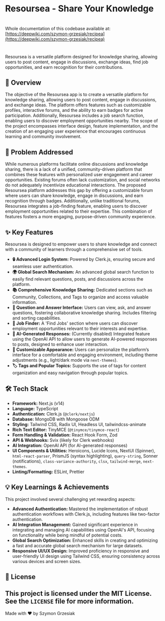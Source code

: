 # Resoursea - Share Your Knowledge

#
Whole documentation of this codebase available at: [https://deepwiki.com/szymon-grzesiak/recipea](https://deepwiki.com/szymon-grzesiak/recipea)
#

Resoursea is a versatile platform designed for knowledge sharing, allowing users to post content, engage in discussions, exchange ideas, find job opportunities, and earn recognition for their contributions.

## 🚀 Overview

The objective of the Resoursea app is to create a versatile platform for knowledge sharing, allowing users to post content, engage in discussions, and exchange ideas. The platform offers features such as customizable profiles, interactive forums, and the ability to earn badges for active participation. Additionally, Resoursea includes a job search function, enabling users to discover employment opportunities nearby. The scope of the project encompasses interface design, feature implementation, and the creation of an engaging user experience that encourages continuous learning and community involvement.

## 🎯 Problem Addressed

While numerous platforms facilitate online discussions and knowledge sharing, there is a lack of a unified, community-driven platform that combines these features with personalized user engagement and career opportunities. Existing forums often lack customization, and social networks do not adequately incentivize educational interactions. The proposed Resoursea platform addresses this gap by offering a customizable forum where users can share knowledge, engage in discussions, and earn recognition through badges. Additionally, unlike traditional forums, Resoursea integrates a job-finding feature, enabling users to discover employment opportunities related to their expertise. This combination of features fosters a more engaging, purpose-driven community experience.

## ✨ Key Features

Resoursea is designed to empower users to share knowledge and connect with a community of learners through a comprehensive set of tools.

* **🔒 Advanced Login System:** Powered by Clerk.js, ensuring secure and seamless user authentication.
* **🌍 Global Search Mechanism:** An advanced global search function to easily find relevant questions, posts, and discussions across the platform.
* **📚 Comprehensive Knowledge Sharing:** Dedicated sections such as Community, Collections, and Tags to organize and access valuable information.
* **💬 Question and Answer Interface:** Users can view, ask, and answer questions, fostering collaborative knowledge sharing. Includes filtering and sorting capabilities.
* **💼 Job Finder:** A 'Find Jobs' section where users can discover employment opportunities relevant to their interests and expertise.
* **🤖 AI-Generated Responses:** (Currently disabled) Integrated feature using the OpenAI API to allow users to generate AI-powered responses to posts, designed to enhance user interaction.
* **🎨 Customizable Appearance:** Users can personalize the platform’s interface for a comfortable and engaging environment, including theme adjustments (e.g., light/dark mode via `next-themes`).
* **🏷️ Tags and Popular Topics:** Supports the use of tags for content organization and easy navigation through popular topics.

## 🛠️ Tech Stack

* **Framework:** Next.js (v14)
* **Language:** TypeScript
* **Authentication:** Clerk.js (`@clerk/nextjs`)
* **Database:** MongoDB with Mongoose ODM
* **Styling:** Tailwind CSS, Radix UI, Headless UI, tailwindcss-animate
* **Rich Text Editor:** TinyMCE (`@tinymce/tinymce-react`)
* **Form Handling & Validation:** React Hook Form, Zod
* **API & Webhooks:** Svix (likely for Clerk webhooks)
* **AI Integration:** OpenAI API (for AI-generated responses)
* **UI Components & Utilities:** Heroicons, Lucide Icons, NextUI (Spinner), `html-react-parser`, PrismJS (syntax highlighting), `query-string`, Sonner (notifications), `class-variance-authority`, `clsx`, `tailwind-merge`, `next-themes`.
* **Linting/Formatting:** ESLint, Prettier

## 💡 Key Learnings & Achievements

This project involved several challenging yet rewarding aspects:

* **Advanced Authentication:** Mastered the implementation of robust authentication workflows with Clerk.js, including features like two-factor authentication.
* **AI Integration Management:** Gained significant experience in integrating and managing AI capabilities using OpenAI's API, focusing on functionality while being mindful of potential costs.
* **Global Search Optimization:** Enhanced skills in creating and optimizing a fast and accurate global search mechanism for large datasets.
* **Responsive UI/UX Design:** Improved proficiency in responsive and user-friendly UI design using Tailwind CSS, ensuring consistency across various devices and screen sizes.

## 📄 License

This project is licensed under the MIT License. See the `LICENSE` file for more information.
---
Made with ❤️ by Szymon Grzesiak
